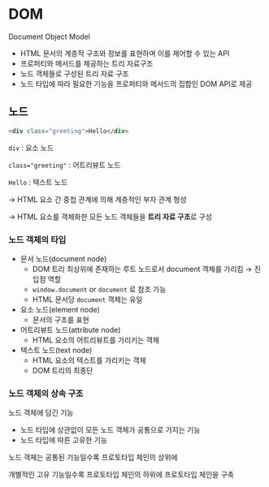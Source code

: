 # DOM

Document Object Model

- HTML 문서의 계층적 구조와 정보를 표현하며 이를 제어할 수 있는 API
- 프로퍼티와 메서드를 제공하는 트리 자료구조
- 노드 객체들로 구성된 트리 자료 구조
- 노드 타입에 따라 필요한 기능을 프로퍼티와 메서드의 집합인 DOM API로 제공

## 노드

```html
<div class="greeting">Hello</div>
```

`div` : 요소 노드

`class="greeting"` : 어트리뷰트 노드

`Hello` : 텍스트 노드

→ HTML 요소 간 중첩 관계에 의해 계층적인 부자 관계 형성

→ HTML 요소를 객체화한 모든 노드 객체들을 **트리 자료 구조**로 구성

### 노드 객체의 타입

- 문서 노드(document node)
  - DOM 트리 최상위에 존재하는 루트 노드로서 document 객체를 가리킴 → 진입점 역할
  - `window.document` or `document` 로 참조 가능
  - HTML 문서당 `document` 객체는 유일
- 요소 노드(element node)
  - 문서의 구조를 표현
- 어트리뷰트 노드(attribute node)
  - HTML 요소의 어트리뷰트를 가리키는 객체
- 텍스트 노드(text node)
  - HTML 요소의 텍스트를 가리키는 객체
  - DOM 트리의 최종단

### 노드 객체의 상속 구조

노드 객체에 담긴 기능

- 노드 타입에 상관없이 모든 노드 객체가 공통으로 가지는 기능
- 노드 타입에 따른 고유한 기능

노드 객체는 공통된 기능일수록 프로토타입 체인의 상위에

개별적인 고유 기능일수록 프로토타입 체인의 하위에 프로토타입 체인을 구축
